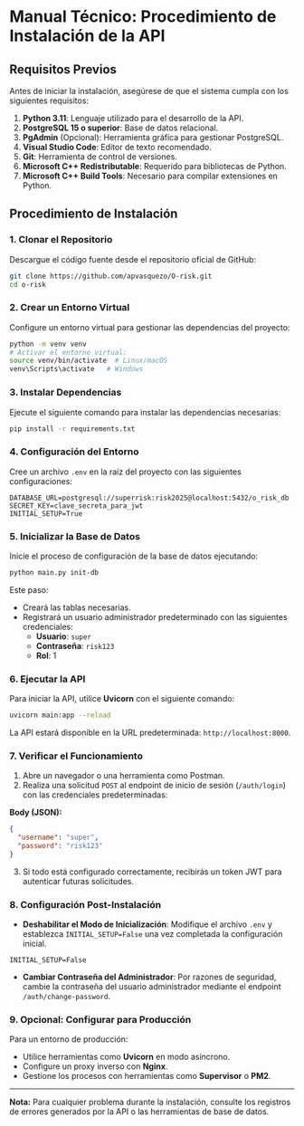 # Manual Técnico: Procedimiento de Instalación de la API

## Requisitos Previos

Antes de iniciar la instalación, asegúrese de que el sistema cumpla con los siguientes requisitos:

1. **Python 3.11**: Lenguaje utilizado para el desarrollo de la API.
2. **PostgreSQL 15 o superior**: Base de datos relacional.
3. **PgAdmin** (Opcional): Herramienta gráfica para gestionar PostgreSQL.
4. **Visual Studio Code**: Editor de texto recomendado.
5. **Git**: Herramienta de control de versiones.
6. **Microsoft C++ Redistributable**: Requerido para bibliotecas de Python.
7. **Microsoft C++ Build Tools**: Necesario para compilar extensiones en Python.

## Procedimiento de Instalación

### 1. Clonar el Repositorio

Descargue el código fuente desde el repositorio oficial de GitHub:

```bash
git clone https://github.com/apvasquezo/O-risk.git
cd o-risk
```

### 2. Crear un Entorno Virtual

Configure un entorno virtual para gestionar las dependencias del proyecto:

```bash
python -m venv venv
# Activar el entorno virtual:
source venv/bin/activate  # Linux/macOS
venv\Scripts\activate   # Windows
```

### 3. Instalar Dependencias

Ejecute el siguiente comando para instalar las dependencias necesarias:

```bash
pip install -r requirements.txt
```

### 4. Configuración del Entorno

Cree un archivo `.env` en la raíz del proyecto con las siguientes configuraciones:

```env
DATABASE_URL=postgresql://superrisk:risk2025@localhost:5432/o_risk_db
SECRET_KEY=clave_secreta_para_jwt
INITIAL_SETUP=True
```

### 5. Inicializar la Base de Datos

Inicie el proceso de configuración de la base de datos ejecutando:

```bash
python main.py init-db
```

Este paso:
- Creará las tablas necesarias.
- Registrará un usuario administrador predeterminado con las siguientes credenciales:
  - **Usuario**: `super`
  - **Contraseña**: `risk123`
  - **Rol**: 1

### 6. Ejecutar la API

Para iniciar la API, utilice **Uvicorn** con el siguiente comando:

```bash
uvicorn main:app --reload
```

La API estará disponible en la URL predeterminada: `http://localhost:8000`.

### 7. Verificar el Funcionamiento

1. Abre un navegador o una herramienta como Postman.
2. Realiza una solicitud `POST` al endpoint de inicio de sesión (`/auth/login`) con las credenciales predeterminadas:

**Body (JSON):**

```json
{
  "username": "super",
  "password": "risk123"
}
```

3. Si todo está configurado correctamente, recibirás un token JWT para autenticar futuras solicitudes.

### 8. Configuración Post-Instalación

- **Deshabilitar el Modo de Inicialización**: Modifique el archivo `.env` y establezca `INITIAL_SETUP=False` una vez completada la configuración inicial.

```env
INITIAL_SETUP=False
```

- **Cambiar Contraseña del Administrador**: Por razones de seguridad, cambie la contraseña del usuario administrador mediante el endpoint `/auth/change-password`.

### 9. Opcional: Configurar para Producción

Para un entorno de producción:

- Utilice herramientas como **Uvicorn** en modo asíncrono.
- Configure un proxy inverso con **Nginx**.
- Gestione los procesos con herramientas como **Supervisor** o **PM2**.

---

**Nota:** Para cualquier problema durante la instalación, consulte los registros de errores generados por la API o las herramientas de base de datos.
